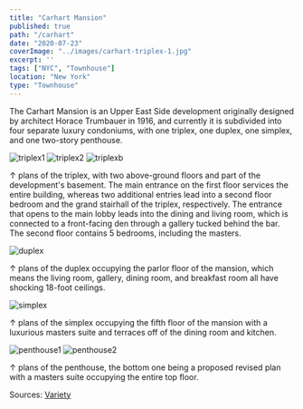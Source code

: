 ```yaml
---
title: "Carhart Mansion"
published: true
path: "/carhart"
date: "2020-07-23"
coverImage: "../images/carhart-triplex-1.jpg"
excerpt: ''
tags: ["NYC", "Townhouse"]
location: "New York"
type: "Townhouse"
---
```


The Carhart Mansion is an Upper East Side development originally designed by architect Horace Trumbauer in 1916, and currently it is subdivided into four separate luxury condoniums, with one triplex, one duplex, one simplex, and one two-story penthouse.

![triplex1](../images/carhart-triplex-1.jpg)
![triplex2](../images/carhart-triplex-2.jpg)
![triplexb](../images/carhart-triplex-basement.jpg)

&#8593; plans of the triplex, with two above-ground floors and part of the development's basement. The main entrance on the first floor services the entire building, whereas two additional entries lead into a second floor bedroom and the grand stairhall of the triplex, respectively. The entrance that opens to the main lobby leads into the dining and living room, which is connected to a front-facing den through a gallery tucked behind the bar. The second floor contains 5 bedrooms, including the masters.

![duplex](../images/carhart-duplex.webp)

&#8593; plans of the duplex occupying the parlor floor of the mansion, which means the living room, gallery, dining room, and breakfast room all have shocking 18-foot ceilings. 

![simplex](../images/carhart-simplex.jpg)

&#8593; plans of the simplex occupying the fifth floor of the mansion with a luxurious masters suite and terraces off of the dining room and kitchen.

![penthouse1](../images/carhart-penthouse-1.jpg)
![penthouse2](../images/carhart-penthouse-2.jpg)

&#8593; plans of the penthouse, the bottom one being a proposed revised plan with a masters suite occupying the entire top floor.

Sources: [Variety](https://variety.com/2010/dirt/real-estalker/lets-have-a-look-see-at-the-carhart-mansion-1201229947/)
